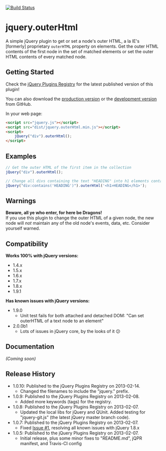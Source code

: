 [![Build Status](https://travis-ci.org/JamesMGreene/jquery.outerHtml.png)](https://travis-ci.org/JamesMGreene/jquery.outerHtml)

# jquery.outerHtml

A simple jQuery plugin to get or set a node's outer HTML, a la IE's [formerly] proprietary `outerHTML` property on elements.
Get the outer HTML contents of the first node in the set of matched elements or set the outer HTML contents of every matched node.

## Getting Started
Check the [jQuery Plugins Registry](http://plugins.jquery.com/outerHtml/) for the latest published version of this plugin!

You can also download the [production version][min] or the [development version][max] from GitHub.

[min]: https://raw.github.com/JamesMGreene/jquery.outerHtml/master/dist/jquery.outerHtml.min.js
[max]: https://raw.github.com/JamesMGreene/jquery.outerHtml/master/dist/jquery.outerHtml.js

In your web page:

```html
<script src="jquery.js"></script>
<script src="dist/jquery.outerHtml.min.js"></script>
<script>
    jQuery("div").outerHtml();
</script>
```

## Examples
```js
// Get the outer HTML of the first item in the collection
jQuery("div").outerHtml();

// Change all divs containing the text "HEADING" into h1 elements containing [only] the text "HEADING"
jQuery("div:contains('HEADING')").outerHtml('<h1>HEADING</h1>');
```

## Warnings
**Beware, all ye who enter, for here be Dragons!**  
If you use this plugin to change the outer HTML of a given node, the new node will
_not_ maintain any of the old node's events, data, etc. Consider yourself warned.

## Compatibility
**Works 100% with jQuery versions:**  
 - 1.4.x
 - 1.5.x
 - 1.6.x
 - 1.7.x
 - 1.8.x
 - 1.9.1

**Has known issues with jQuery versions:**  
 - 1.9.0
     - Unit test fails for both attached and detached DOM: "Can set outerHTML of a text node to an element"
 - 2.0.0b1
     - Lots of issues in jQuery core, by the looks of it :confused:

## Documentation
_(Coming soon)_

## Release History
 - 1.0.10: Published to the jQuery Plugins Registry on 2013-02-14.
     - Changed the filenames to include the "jquery." prefix.
 - 1.0.9: Published to the jQuery Plugins Registry on 2013-02-08.
     - Added more keywords (tags) for the registry.
 - 1.0.8: Published to the jQuery Plugins Registry on 2013-02-07.
     - Updated the local libs for jQuery and QUnit. Added testing for "jquery-git.js" (the latest jQuery master branch code).
 - 1.0.7: Published to the jQuery Plugins Registry on 2013-02-07.
     - Fixed [Issue #1](https://github.com/JamesMGreene/jquery.outerHtml/issues/1), resolving all known issues with jQuery 1.8.x
 - 1.0.5: Published to the jQuery Plugins Registry on 2013-02-07.
     - Initial release, plus some minor fixes to "README.md", jQPR manifest, and Travis-CI config
